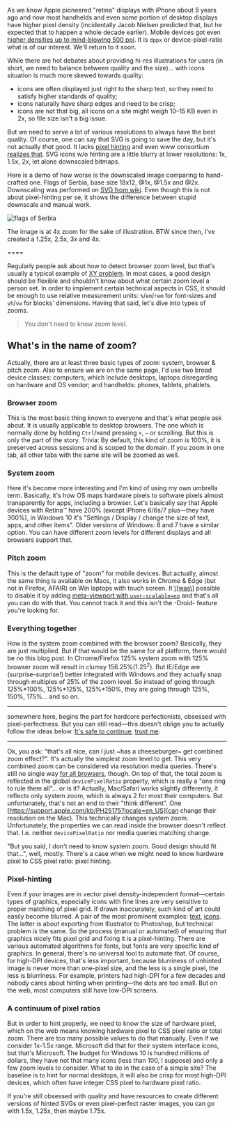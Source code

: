 As we know Apple pioneered "retina" displays with iPhone about 5 years ago and now most handhelds and even some portion of desktop displays have higher pixel density (incidentally Jacob Nielsen predicted that, but he expected that to happen a whole decade earlier). Mobile devices got even [higher densities up to mind-blowing 500 ppi](http://www.mydevice.io/devices/). It is `dppx` or device-pixel-ratio what is of our interest. We'll return to it soon.

While there are hot debates about providing hi-res illustrations for users (in short, we need to balance between quality and the size)... with icons situation is much more skewed towards quality:

- icons are often displayed just right to the sharp text, so they need to satisfy higher standards of quality;
- icons naturally have sharp edges and need to be crisp;
- icons are not that big, all icons on a site might weigh 10–15 KB even in 2x, so file size isn't a big issue.

But we need to serve a lot of various resolutions to always have the best quality. Of course, one can say that SVG is going to save the day, but it's not actually _that_ good. It lacks [pixel hinting](http://abduzeedo.com/guide-pixel-hinting) and even www consortium [realizes that](https://www.w3.org/Graphics/SVG/WG/wiki/Proposals/SVG_hinting). SVG icons w/o hinting are a little blurry at lower resolutions: 1x, 1.5x, 2x, let alone downscaled bitmaps.

Here is a demo of how worse is the downscaled image comparing to hand-crafted one.
Flags of Serbia, base size 18x12, @1x, @1.5x and @2x. Downscaling was performed on [SVG from wiki](https://upload.wikimedia.org/wikipedia/commons/f/ff/Flag_of_Serbia.svg). Even though this is not about pixel-hinting per se, it shows the difference between stupid downscale and manual work.

![flags of Serbia](http://i.imgur.com/H2FZtgE.png?1)

The image is at 4x zoom for the sake of illustration.
BTW since then, I've created a 1.25x, 2.5x, 3x and 4x.


====

Regularly people ask about how to detect browser zoom level, but that's usually a typical example of [XY problem](https://meta.stackexchange.com/a/66378). In most cases, a good design should be flexible and shouldn't know about what certain zoom level a person set. In order to implement certain technical aspects in CSS, it should be enough to use relative measurement units: `%`/`em`/`rem` for font-sizes and `vh`/`vw` for blocks' dimensions. Having that said, let's dive into types of zooms.

> You don't need to know zoom level.

## What's in the name of zoom?

Actually, there are at least three basic types of zoom: system, browser & pitch zoom. Also to ensure we are on the same page, I'd use two broad device classes: computers, which include desktops, laptops disregarding on hardware and OS vendor; and handhelds: phones, tablets, phablets.

### Browser zoom
This is the most basic thing known to everyone and that's what people ask about. It is usually applicable to desktop browsers. The one which is normally done by holding `Ctrl`/`⌘`and pressing `+`, `–` or scrolling. But this is only the part of the story.
Trivia: By default, this kind of zoom is 100%, it is preserved across sessions and is scoped to the domain. If you zoom in one tab, all other tabs with the same site will be zoomed as well.

### System zoom
Here it's become more interesting and I'm kind of using my own umbrella term. Basically, it's how OS maps hardware pixels to software pixels almost transparently for apps, including a browser.
Let's basically say that Apple devices with Retina™ have 200% (except iPhone 6/6s/7 plus—they have 300%), in Windows 10 it's "Settings / Display / change the size of text, apps, and other items". Older versions of Windows: 8 and 7 have a similar option.
You can have different zoom levels for different displays and all browsers support that.

### Pitch zoom
This is the default type of "zoom" for mobile devices. But actually, almost the same thing is available on Macs, it also works in Chrome & Edge (but not in Firefox, AFAIR) on Win laptops with touch screen. It [\\[was\\]](https://developer.apple.com/library/content/documentation/AppleApplications/Reference/SafariHTMLRef/Articles/MetaTags.html) possible to disable it by adding [meta-viewport with `user-scalable=no`](https://developer.apple.com/library/content/documentation/AppleApplications/Reference/SafariHTMLRef/Articles/MetaTags.html) and that's all you can do with that. You cannot track it and this isn't the -Droid- feature you're looking for.

### Everything together
How is the system zoom combined with the browser zoom? Basically, they are just multiplied. But if that would be the same for all platform, there would be no this blog post.
In Chrome/Firefox 125% system zoom with 125% browser zoom will result in clumsy 156.25%(1.25<sup>2</sup>). But IE/Edge are (surprise-surprise!) better integrated with Windows and they actually snap through multiples of 25% of the zoom level. So instead of going through
125%*100%, 125%*125%, 125%*150%, they are going through 125%, 150%, 175%... and so on.

---
somewhere here, begins the part for hardcore perfectionists, obsessed with pixel-perfectness. But you can still read—this doesn't oblige you to actually follow the ideas below. [It's safe to continue](https://xkcd.com/1015/), [trust me](http://knowyourmeme.com/memes/don-t-look-at-them-ricky).

---

Ok, you ask: "that's all nice, can I just ~has a cheeseburger~ get combined zoom effect?". It's actually the simplest zoom level to get. This very combined zoom can be considered via resolution media queries. There's still no single way [for all browsers](http://caniuse.com/#feat=css-media-resolution), though. On top of that, the total zoom is reflected in the global `devicePixelRatio` property, which is really a "one ring to rule them all"... or is it? Actually, Mac/Safari works slightly differently, it reflects only system zoom, which is always 2 for most their computers. But unfortunately, that's not an end to their "think different". One [https://support.apple.com/kb/PH25175?locale=en_US](can change their resolution on the Mac). This technically changes system zoom. Unfortunately, the properties we can read inside the browser doesn't reflect that. I.e. neither `devicePixelRatio` nor media queries matching change.

"But you said, I don't need to know system zoom. Good design should fit that...", well, mostly. There's a case when we might need to know hardware pixel to CSS pixel ratio: pixel hinting.

### Pixel-hinting

Even if your images are in vector pixel density-independent format—certain types of graphics, especially icons with fine lines are very sensitive to proper matching of pixel grid. If drawn inaccurately, such kind of art could easily become blurred. A pair of the most prominent examples: [text](https://dribbble.com/shots/564188-Pixel-Hinting-Pixel-Fitting), [icons](https://bjango.com/articles/pixelpasting/). The latter is about exporting from Illustrator to Photoshop, but technical problem is the same. So the process (manual or automated) of ensuring that graphics nicely fits pixel grid and fixing it is a pixel-hinting. There are various automated algorithms for fonts, but fonts are very specific kind of graphics. In general, there's no universal tool to automate that.
Of course, for high-DPI devices, that's less important, because blurriness of unhinted image is never more than one-pixel size, and the less is a single pixel, the less is blurriness.
For example, printers had high-DPI for a few decades and nobody cares about hinting when printing—the dots are too small. But on the web, most computers still have low-DPI screens.

### A continuum of pixel ratios

But in order to hint properly, we need to know the size of hardware pixel, which on the web means knowing hardware pixel to CSS pixel ratio or total zoom. There are too many possible values to do that manually. Even if we consider 1x-1.5x range. Microsoft did that for their system interface icons, but that's Microsoft. The budget for Windows 10 is hundred millions of dollars, they have not that many icons (less than 100, I suppose) and only a few zoom levels to consider. What to do in the case of a simple site? The baseline is to hint for normal desktops, it will also be crisp for most high-DPI devices, which often have integer CSS pixel to hardware pixel ratio.

If you're still obsessed with quality and have resources to create different versions of hinted SVGs or even pixel-perfect raster images, you can go with 1.5x, 1.25x, then maybe 1.75x.